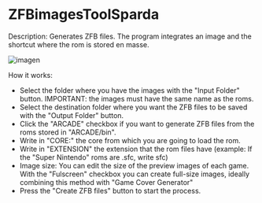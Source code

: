 # ZFBimagesToolSparda

Description: Generates ZFB files. The program integrates an image and the shortcut where the rom is stored en masse.

![imagen](https://github.com/user-attachments/assets/2aa72f92-a2fc-4037-af15-fc2d139e798e)


How it works:
- Select the folder where you have the images with the "Input Folder" button. IMPORTANT: the images must have the same name as the roms.
- Select the destination folder where you want the ZFB files to be saved with the "Output Folder" button.
- Click the "ARCADE" checkbox if you want to generate ZFB files from the roms stored in "ARCADE/bin".
- Write in "CORE:" the core from which you are going to load the rom.
- Write in "EXTENSION" the extension that the rom files have (example: If the "Super Nintendo" roms are .sfc, write sfc)
- Image size: You can edit the size of the preview images of each game. With the "Fulscreen" checkbox you can create full-size images, ideally combining this method with "Game Cover Generator"
- Press the "Create ZFB files" button to start the process.
